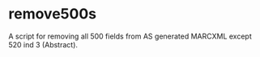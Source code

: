 # remove500s
A script for removing all 500 fields from AS generated MARCXML except 520 ind 3 (Abstract).
